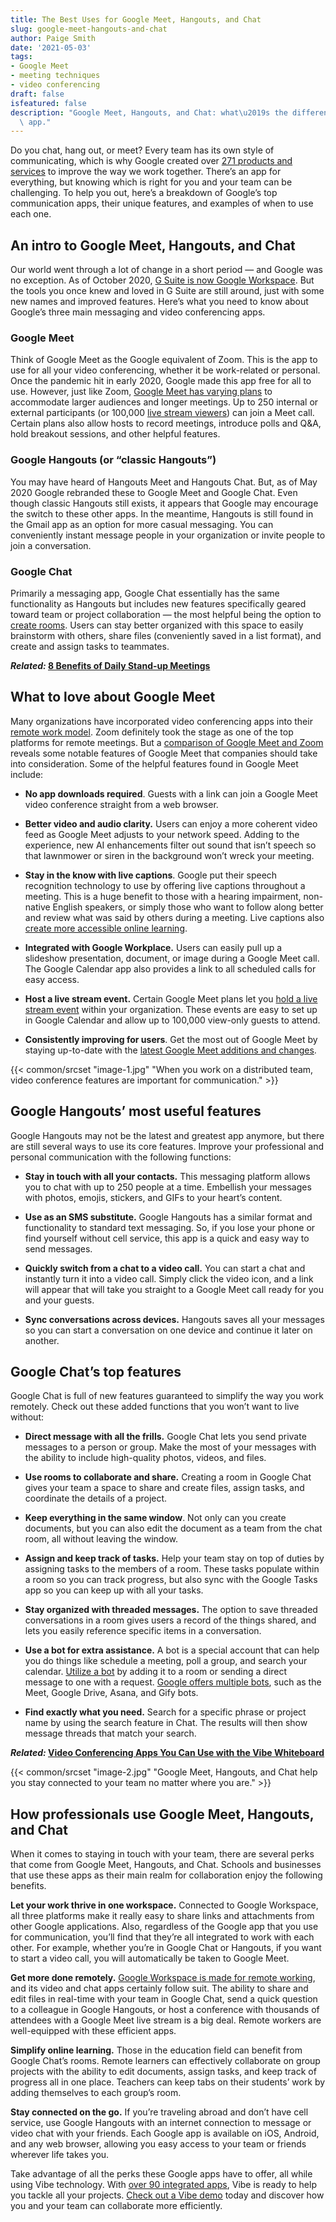```yaml
---
title: The Best Uses for Google Meet, Hangouts, and Chat
slug: google-meet-hangouts-and-chat
author: Paige Smith
date: '2021-05-03'
tags:
- Google Meet
- meeting techniques
- video conferencing
draft: false
isfeatured: false
description: "Google Meet, Hangouts, and Chat: what\u2019s the difference? We review the best features of each Google conferencing\
  \ app."
---
```


Do you chat, hang out, or meet? Every team has its own style of communicating, which is why Google created over [271 products and services](https://www.matrics360.com/google-products-and-services/) to improve the way we work together. There’s an app for everything, but knowing which is right for you and your team can be challenging. To help you out, here’s a breakdown of Google’s top communication apps, their unique features, and examples of when to use each one.

## An intro to Google Meet, Hangouts, and Chat

Our world went through a lot of change in a short period — and Google was no exception. As of October 2020, [G Suite is now Google Workspace](https://support.google.com/a/answer/10075155?hl=en#:~:text=On%20October%206%2C%202020%2C%20we,Suite%20is%20now%20Google%20Workspace.). But the tools you once knew and loved in G Suite are still around, just with some new names and improved features. Here’s what you need to know about Google’s three main messaging and video conferencing apps. 

### Google Meet

Think of Google Meet as the Google equivalent of Zoom. This is the app to use for all your video conferencing, whether it be work-related or personal. Once the pandemic hit in early 2020, Google made this app free for all to use. However, just like Zoom, [Google Meet has varying plans](https://apps.google.com/intl/en/meet/pricing/) to accommodate larger audiences and longer meetings. Up to 250 internal or external participants (or 100,000 [live stream viewers](https://support.google.com/meet/answer/9308630?co=GENIE.Platform%3DDesktop&hl=en)) can join a Meet call. Certain plans also allow hosts to record meetings, introduce polls and Q&A, hold breakout sessions, and other helpful features.  

### Google Hangouts (or “classic Hangouts”)

You may have heard of Hangouts Meet and Hangouts Chat. But, as of May 2020 Google rebranded these to Google Meet and Google Chat. Even though classic Hangouts still exists, it appears that Google may encourage the switch to these other apps. In the meantime, Hangouts is still found in the Gmail app as an option for more casual messaging. You can conveniently instant message people in your organization or invite people to join a conversation. 

### Google Chat

Primarily a messaging app, Google Chat essentially has the same functionality as Hangouts but includes new features specifically geared toward team or project collaboration — the most helpful being the option to [create rooms](https://support.google.com/chat/answer/7659784?hl=en). Users can stay better organized with this space to easily brainstorm with others, share files (conveniently saved in a list format), and create and assign tasks to teammates.

***Related:* [8 Benefits of Daily Stand-up Meetings](https://vibe.us/blog/8-benefits-of-daily-stand-up-meetings/)**

## What to love about Google Meet

Many organizations have incorporated video conferencing apps into their [remote work model](https://vibe.us/blog/find-the-right-remote-work-model-for-your-team/). Zoom definitely took the stage as one of the top platforms for remote meetings. But a [comparison of Google Meet and Zoom](https://www.businessinsider.com/google-meet-vs-zoom) reveals some notable features of Google Meet that companies should take into consideration. Some of the helpful features found in Google Meet include: 


- **No app downloads required**. Guests with a link can join a Google Meet video conference straight from a web browser. 


- **Better video and audio clarity.** Users can enjoy a more coherent video feed as Google Meet adjusts to your network speed. Adding to the experience, new AI enhancements filter out sound that isn’t speech so that lawnmower or siren in the background won’t wreck your meeting. 


- **Stay in the know with live captions**. Google put their speech recognition technology to use by offering live captions throughout a meeting. This is a huge benefit to those with a hearing impairment, non-native English speakers, or simply those who want to follow along better and review what was said by others during a meeting. Live captions also [create more accessible online learning](https://vibe.us/blog/how-to-build-the-foundation-of-an-accessible-online-course/). 


- **Integrated with Google Workplace.** Users can easily pull up a slideshow presentation, document, or image during a Google Meet call. The Google Calendar app also provides a link to all scheduled calls for easy access. 


- **Host a live stream event.** Certain Google Meet plans let you [hold a live stream event](https://support.google.com/meet/answer/9308630?co=GENIE.Platform%3DDesktop&hl=en) within your organization. These events are easy to set up in Google Calendar and allow up to 100,000 view-only guests to attend. 


- **Consistently improving for users**. Get the most out of Google Meet by staying up-to-date with the [latest Google Meet additions and changes](https://support.google.com/meet/answer/9545619?hl=en).

{{< common/srcset "image-1.jpg" "When you work on a distributed team, video conference features are important for communication." >}}

## Google Hangouts’ most useful features

Google Hangouts may not be the latest and greatest app anymore, but there are still several ways to use its core features. Improve your professional and personal communication with the following functions: 


- **Stay in touch with all your contacts.** This messaging platform allows you to chat with up to 250 people at a time. Embellish your messages with photos, emojis, stickers, and GIFs to your heart’s content. 


- **Use as an SMS substitute.** Google Hangouts has a similar format and functionality to standard text messaging. So, if you lose your phone or find yourself without cell service, this app is a quick and easy way to send messages. 


- **Quickly switch from a chat to a video call.** You can start a chat and instantly turn it into a video call. Simply click the video icon, and a link will appear that will take you straight to a Google Meet call ready for you and your guests. 


- **Sync conversations across devices.** Hangouts saves all your messages so you can start a conversation on one device and continue it later on another.

## Google Chat’s top features

Google Chat is full of new features guaranteed to simplify the way you work remotely. Check out these added functions that you won’t want to live without:


- **Direct message with all the frills.** Google Chat lets you send private messages to a person or group. Make the most of your messages with the ability to include high-quality photos, videos, and files. 


- **Use rooms to collaborate and share.** Creating a room in Google Chat gives your team a space to share and create files, assign tasks, and coordinate the details of a project. 


- **Keep everything in the same window**. Not only can you create documents, but you can also edit the document as a team from the chat room, all without leaving the window. 


- **Assign and keep track of tasks.** Help your team stay on top of duties by assigning tasks to the members of a room. These tasks populate within a room so you can track progress, but also sync with the Google Tasks app so you can keep up with all your tasks. 


- **Stay organized with threaded messages.** The option to save threaded conversations in a room gives users a record of the things shared, and lets you easily reference specific items in a conversation.  


- **Use a bot for extra assistance.** A bot is a special account that can help you do things like schedule a meeting, poll a group, and search your calendar. [Utilize a bot](https://support.google.com/chat/answer/7655820?hl=en&ref_topic=7649114) by adding it to a room or sending a direct message to one with a request. [Google offers multiple bots](https://support.google.com/chat/answer/9649420?hl=en&ref_topic=7649114), such as the Meet, Google Drive, Asana, and Gify bots.


- **Find exactly what you need.** Search for a specific phrase or project name by using the search feature in Chat. The results will then show message threads that match your search.

***Related:* [Video Conferencing Apps You Can Use with the Vibe Whiteboard](https://vibe.us/blog/video-conferencing-apps-with-whiteboard/)**

{{< common/srcset "image-2.jpg" "Google Meet, Hangouts, and Chat help you stay connected to your team no matter where you are." >}}

## How professionals use Google Meet, Hangouts, and Chat

When it comes to staying in touch with your team, there are several perks that come from Google Meet, Hangouts, and Chat. Schools and businesses that use these apps as their main realm for collaboration enjoy the following benefits. 

**Let your work thrive in one workspace.** Connected to Google Workspace, all three platforms make it really easy to share links and attachments from other Google applications. Also, regardless of the Google app that you use for communication, you’ll find that they’re all integrated to work with each other. For example, whether you’re in Google Chat or Hangouts, if you want to start a video call, you will automatically be taken to Google Meet. 

**Get more done remotely.** [Google Workspace is made for remote working](https://techhq.com/2021/03/the-new-google-workspace-is-made-for-remote-working/), and its video and chat apps certainly follow suit. The ability to share and edit files in real-time with your team in Google Chat, send a quick question to a colleague in Google Hangouts, or host a conference with thousands of attendees with a Google Meet live stream is a big deal. Remote workers are well-equipped with these efficient apps.    

**Simplify online learning.** Those in the education field can benefit from Google Chat’s rooms. Remote learners can effectively collaborate on group projects with the ability to edit documents, assign tasks, and keep track of progress all in one place. Teachers can keep tabs on their students’ work by adding themselves to each group’s room. 

**Stay connected on the go.** If you’re traveling abroad and don’t have cell service, use Google Hangouts with an internet connection to message or video chat with your friends. Each Google app is available on iOS, Android, and any web browser, allowing you easy access to your team or friends wherever life takes you.  

Take advantage of all the perks these Google apps have to offer, all while using Vibe technology. With [over 90 integrated apps](https://vibe.us/blog/interactive-whiteboarding-for-distance-learning-lessons/), Vibe is ready to help you tackle all your projects. [Check out a Vibe demo](https://vibe.us/demo/) today and discover how you and your team can collaborate more efficiently.

